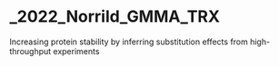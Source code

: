 # _2022_Norrild_GMMA_TRX
Increasing protein stability by inferring substitution effects from high-throughput experiments
